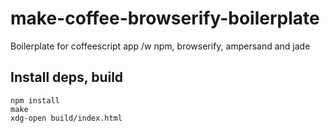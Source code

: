 # make-coffee-browserify-boilerplate
Boilerplate for coffeescript app /w npm, browserify, ampersand and jade

## Install deps, build

    npm install
    make
    xdg-open build/index.html
